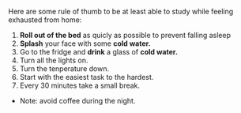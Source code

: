 Here are some rule of thumb to be at least able to study while feeling exhausted from home:

1. **Roll out of the bed** as quicly as possible to prevent falling asleep
2. **Splash** your face with some **cold water.**
3. Go to the fridge and **drink** a glass of **cold water.**
4. Turn all the lights on.
5. Turn the tenperature down.
6. Start with the easiest task to the hardest.
7. Every 30 minutes take a small break.

- Note: avoid coffee during the night. 